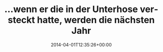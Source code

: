 ---
retweeted: false
source: <a href="http://twitter.com" rel="nofollow">Twitter Web Client</a>
entities:
  hashtags: []
  symbols: []
  user_mentions: []
  urls:
  - url: http://t.co/WChV27y7wp
    expanded_url: http://www.sueddeutsche.de/muenchen/flughafen-muenchen-mann-bedroht-stewardess-flugzeug-muss-umkehren-1.1926794
    display_url: sueddeutsche.de/muenchen/flugh…
    indices:
    - '116'
    - '138'
display_text_range:
- '0'
- '138'
favorite_count: '0'
id_str: '450974718427144193'
truncated: false
retweet_count: '0'
id: '450974718427144193'
possibly_sensitive: false
created_at: Tue Apr 01 12:35:26 +0000 2014
favorited: false
full_text: "…wenn er die in der Unterhose versteckt hatte, werden die nächsten Jahre
  Sicherheitskontrollen am Flughafen lustig:"
lang: de
quote_url: http://www.sueddeutsche.de/muenchen/flughafen-muenchen-mann-bedroht-stewardess-flugzeug-muss-umkehren-1.1926794
tags:
- pesos/twitter
date: '2014-04-01T12:35:26+00:00'
src: https://twitter.com/bascht/status/450974718427144193
original_url: https://twitter.com/bascht/status/450974718427144193
type: twitter_tweet
text: "…wenn er die in der Unterhose versteckt hatte, werden die nächsten Jahre Sicherheitskontrollen
  am Flughafen lustig:"
title: "…wenn er die in der Unterhose versteckt hatte, werden die nächsten Jahr"

---